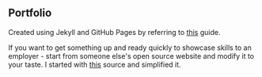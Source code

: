 ## Portfolio

Created using Jekyll and GitHub Pages by referring to [this](http://jmcglone.com/guides/github-pages/) guide. 

If you want to get something up and ready quickly to showcase skills to an employer - start from someone else's open source website and modify it to your taste. 
I started with [this](https://maxchadwick.xyz/) source and simplified it.
